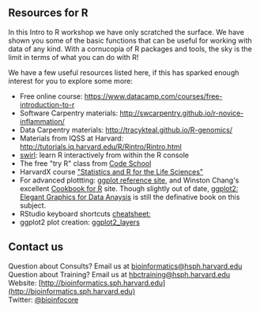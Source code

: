 


## Resources for R

In this Intro to R workshop we have only scratched the surface. We have shown you some of the basic functions that can be useful for working with data of any kind. With a cornucopia of R packages and tools, the sky is the limit  in terms of what you can do with R!

We have a few useful resources listed here, if this has sparked enough interest for you to explore some more:

* Free online course: https://www.datacamp.com/courses/free-introduction-to-r
* Software Carpentry materials: http://swcarpentry.github.io/r-novice-inflammation/
* Data Carpentry materials: http://tracykteal.github.io/R-genomics/
* Materials from IQSS at Harvard: http://tutorials.iq.harvard.edu/R/Rintro/Rintro.html
* [swirl](http://swirlstats.com/): learn R interactively from within the R console
* The free "try R" class from [Code School](http://tryr.codeschool.com)
* HarvardX course ["Statistics and R for the Life Sciences"](https://courses.edx.org/courses/HarvardX/PH525.1x/1T2015/info)
* For advanced plottting: [ggplot reference site](http://docs.ggplot2.org/), and Winston Chang's excellent [Cookbook for R](http://wiki.stdout.org/rcookbook/Graphs/) site. Though slightly out of date, [ggplot2: Elegant Graphics for Data Anaysis](http://www.amazon.com/ggplot2-Elegant-Graphics-Data-Analysis/dp/0387981403) is still the definative book on this subject.
* RStudio keyboard shortcuts [cheatsheet:](https://support.rstudio.com/hc/en-us/articles/200711853-Keyboard-Shortcuts)
* ggplot2 plot creation: [ggplot2_layers](//rpubs.com/hadley/ggplot2-layers)

## Contact us
Question about Consults? Email us at [bioinformatics@hsph.harvard.edu](mailto:bioinformatics@hsph.harvard.edu)
<br>Question about Training? Email us at [hbctraining@hsph.harvard.edu](mailto:hbctraining@hsph.harvard.edu)
<br>Website: [http://bioinformatics.sph.harvard.edu](http://bioinformatics.sph.harvard.edu)
<br>Twitter: [@bioinfocore](https://twitter.com/bioinfocore)

